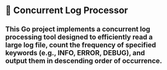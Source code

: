 
# 📘 Concurrent Log Processor

## This Go project implements a concurrent log processing tool designed to efficiently read a large log file, count the frequency of specified keywords (e.g., INFO, ERROR, DEBUG), and output them in descending order of occurrence.


